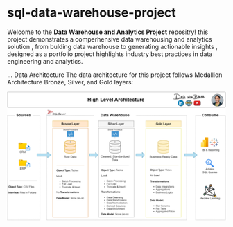 # sql-data-warehouse-project

Welcome to the **Data Warehouse and Analytics Project** repositry!
this project demonstrates a comperhensive data warehousing and analytics solution , from bulding data warehouse to generating actionable insights , designed as a portfolio project highlights industry best practices in data engineering and analytics.

...
Data Architecture
The data architecture for this project follows Medallion Architecture Bronze, Silver, and Gold layers:

![Data Architecture](https://github.com/radwanagy/sql-data-warehouse-project/blob/main/images/data_architecture%20(1).png)

